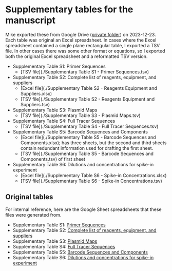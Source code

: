 # Supplementary tables for the manuscript

Mike exported these from Google Drive ([private
folder](https://drive.google.com/drive/folders/1kd9x3E7gbwmGJL_yCdVm5X_KbUOeuqxy))
on 2023-12-23. Each table was original an Excel spreadsheet. In cases where the
Excel spreadsheet contained a single plane rectangular table, I exported a TSV
file. In other cases there was some other format or equations, so I exported
both the original Excel spreadsheet and a reformatted TSV version.

* Supplementary Table S1: Primer Sequences
  * [TSV file](./Supplementary Table S1 - Primer Sequences.tsv)
* Supplementary Table S2: Complete list of reagents, equipment, and suppliers  
  * [Excel file](./Supplementary Table S2 - Reagents Equipment and
    Suppliers.xlsx)
  * [TSV file](./Supplementary Table S2 - Reagents Equipment and Suppliers.tsv)
* Supplementary Table S3: Plasmid Maps
  * [TSV file](./Supplementary Table S3 - Plasmid Maps.tsv)
* Supplementary Table S4: Full Tracer Sequences
  * [TSV file](./Supplementary Table S4 - Full Tracer Sequences.tsv)
* Supplementary Table S5: Barcode Sequences and Components
  * [Excel file](./Supplementary Table S5 - Barcode Sequences and
    Components.xlsx); has three sheets, but the second and third sheets contain
    redundant information used for drafting the first sheet.
  * [TSV file](./Supplementary Table S5 - Barcode Sequences and Components.tsv)
    of first sheet
* Supplementary Table S6: Dilutions and concentrations for spike-in experiment
  * [Excel file](./Supplementary Table S6 - Spike-in Concentrations.xlsx)
  * [TSV file](./Supplementary Table S6 - Spike-in Concentrations.tsv)

## Original tables

For internal reference, here are the Google Sheet spreadsheets that these files
were generated from.

* Supplementary Table S1: [Primer Sequences](https://docs.google.com/spreadsheets/d/1lNWOf7xtb9e6uGtM_LWUxUW5zaIKVMtExi9rPuHZPNI/edit#gid=0)
* Supplementary Table S2: [Complete list of reagents, equipment, and suppliers  ](https://docs.google.com/spreadsheets/d/1RhnffNV6YXS5y4lwljifwVvJj1yCPvJLtn2YYxDHqQ8/edit#gid=0)
* Supplementary Table S3: [Plasmid Maps](https://docs.google.com/spreadsheets/d/1LHgMfUAblFujguUDWxC1_YoNTkYbUtIEHDqA1Zm1UNQ/edit)
* Supplementary Table S4: [Full Tracer Sequences](https://docs.google.com/spreadsheets/d/1TP7gygGPOeo3tTtMMJr3uTLDyv_YZIRJ15H_wAgWPfw/edit#gid=0)
* Supplementary Table S5: [Barcode Sequences and Components](https://docs.google.com/spreadsheets/d/1Vbp6JOlLRbpvkcmggM4pITs3NorLNRpKwjRDNMY92sY/edit#gid=0)
* Supplementary Table S6: [Dilutions and concentrations for spike-in experiment](https://docs.google.com/spreadsheets/d/11rHbBqNIybIZ5lttxtGnpbd_m7E2-2ZF_BRW5NVo_ak/edit#gid=0)
